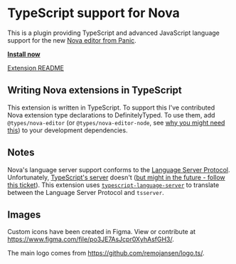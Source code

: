 # TypeScript support for Nova

This is a plugin providing TypeScript and advanced JavaScript language support for the new [Nova editor from Panic](https://panic.com/nova/).

[**Install now**](https://camlittle.com/typescript.novaextension)

[Extension README](./typescript.novaextension/README.md)

## Writing Nova extensions in TypeScript

This extension is written in TypeScript. To support this I've contributed Nova extension type declarations to DefinitelyTyped. To use them, add `@types/nova-editor` (or `@types/nova-editor-node`, see [why you might need this](https://github.com/DefinitelyTyped/DefinitelyTyped/blob/master/types/nova-editor/README.md)) to your development dependencies.

## Notes

Nova's language server support conforms to the [Language Server Protocol](https://microsoft.github.io/language-server-protocol/). Unfortunately, [TypeScript's server](https://github.com/Microsoft/TypeScript/wiki/Standalone-Server-%28tsserver%29) doesn't ([but might in the future - follow this ticket](https://github.com/microsoft/TypeScript/issues/39459)). This extension uses [`typescript-language-server`](https://github.com/theia-ide/typescript-language-server/) to translate between the Language Server Protocol and `tsserver`.

## Images

Custom icons have been created in Figma. View or contribute at https://www.figma.com/file/po3JE7AsJcpr0XyhAsfGH3/.

The main logo comes from https://github.com/remojansen/logo.ts/.
